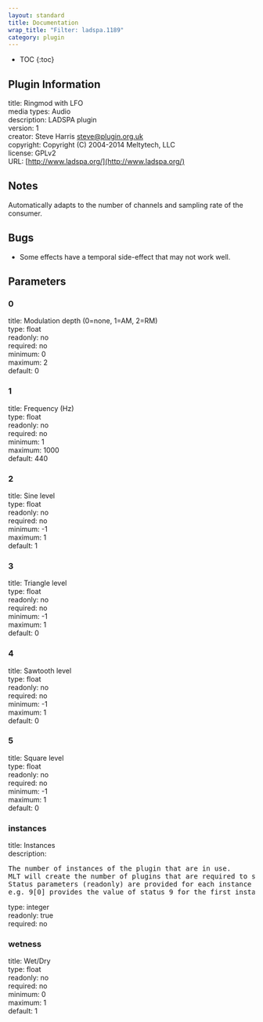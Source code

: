 ```yaml
---
layout: standard
title: Documentation
wrap_title: "Filter: ladspa.1189"
category: plugin
---
```

* TOC
{:toc}

## Plugin Information

title: Ringmod with LFO  
media types:
Audio  
description: LADSPA plugin  
version: 1  
creator: Steve Harris <steve@plugin.org.uk>  
copyright: Copyright (C) 2004-2014 Meltytech, LLC  
license: GPLv2  
URL: [http://www.ladspa.org/](http://www.ladspa.org/)  

## Notes

Automatically adapts to the number of channels and sampling rate of the consumer.

## Bugs

* Some effects have a temporal side-effect that may not work well.


## Parameters

### 0

title: Modulation depth (0=none, 1=AM, 2=RM)    
type: float  
readonly: no  
required: no  
minimum: 0  
maximum: 2  
default: 0  

### 1

title: Frequency (Hz)    
type: float  
readonly: no  
required: no  
minimum: 1  
maximum: 1000  
default: 440  

### 2

title: Sine level    
type: float  
readonly: no  
required: no  
minimum: -1  
maximum: 1  
default: 1  

### 3

title: Triangle level    
type: float  
readonly: no  
required: no  
minimum: -1  
maximum: 1  
default: 0  

### 4

title: Sawtooth level    
type: float  
readonly: no  
required: no  
minimum: -1  
maximum: 1  
default: 0  

### 5

title: Square level    
type: float  
readonly: no  
required: no  
minimum: -1  
maximum: 1  
default: 0  

### instances

title: Instances    
description:
<pre>
The number of instances of the plugin that are in use.
MLT will create the number of plugins that are required to support the number of audio channels.
Status parameters (readonly) are provided for each instance and are accessed by specifying the instance number after the identifier (starting at zero).
e.g. 9[0] provides the value of status 9 for the first instance.
</pre>
type: integer  
readonly: true  
required: no  

### wetness

title: Wet/Dry    
type: float  
readonly: no  
required: no  
minimum: 0  
maximum: 1  
default: 1  

